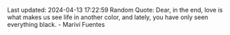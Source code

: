 Last updated: 2024-04-13 17:22:59
Random Quote: Dear, in the end, love is what makes us see life in another color, and lately, you have only seen everything black. - Mariví Fuentes